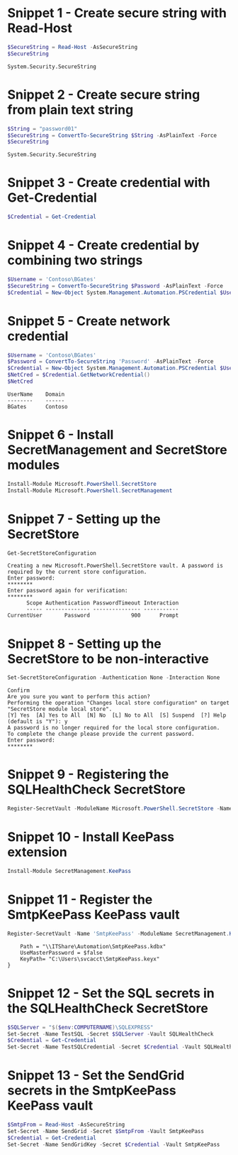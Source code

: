 # Snippet 1 - Create secure string with Read-Host
```powershell
$SecureString = Read-Host -AsSecureString
$SecureString
```
```
System.Security.SecureString
```

# Snippet 2 - Create secure string from plain text string
```powershell
$String = "password01"
$SecureString = ConvertTo-SecureString $String -AsPlainText -Force
$SecureString
```
```
System.Security.SecureString
```

# Snippet 3 - Create credential with Get-Credential
```powershell
$Credential = Get-Credential
```

# Snippet 4 - Create credential by combining two strings
```powershell
$Username = 'Contoso\BGates'
$SecureString = ConvertTo-SecureString $Password -AsPlainText -Force
$Credential = New-Object System.Management.Automation.PSCredential $Username, $SecureString
```

# Snippet 5 - Create network credential
```powershell
$Username = 'Contoso\BGates'
$Password = ConvertTo-SecureString 'Password' -AsPlainText -Force
$Credential = New-Object System.Management.Automation.PSCredential $Username, $Password
$NetCred = $Credential.GetNetworkCredential()
$NetCred
```
```
UserName    Domain
--------    ------
BGates      Contoso
```

# Snippet 6 - Install SecretManagement and SecretStore modules
```powershell
Install-Module Microsoft.PowerShell.SecretStore
Install-Module Microsoft.PowerShell.SecretManagement
```

# Snippet 7 - Setting up the SecretStore
```powershell
Get-SecretStoreConfiguration
```
```
Creating a new Microsoft.PowerShell.SecretStore vault. A password is required by the current store configuration.
Enter password:
********
Enter password again for verification:
********
      Scope Authentication PasswordTimeout Interaction
      ----- -------------- --------------- -----------
CurrentUser       Password             900      Prompt
```

# Snippet 8 - Setting up the SecretStore to be non-interactive
```powershell
Set-SecretStoreConfiguration -Authentication None -Interaction None
```
```
Confirm
Are you sure you want to perform this action?
Performing the operation "Changes local store configuration" on target "SecretStore module local store".
[Y] Yes  [A] Yes to All  [N] No  [L] No to All  [S] Suspend  [?] Help (default is "Y"): y
A password is no longer required for the local store configuration.
To complete the change please provide the current password.
Enter password:
********
```

# Snippet 9 - Registering the SQLHealthCheck SecretStore
```powershell
Register-SecretVault -ModuleName Microsoft.PowerShell.SecretStore -Name SQLHealthCheck
```

# Snippet 10 - Install KeePass extension
```powershell
Install-Module SecretManagement.KeePass
```

# Snippet 11 - Register the SmtpKeePass KeePass vault
```powershell
Register-SecretVault -Name 'SmtpKeePass' -ModuleName SecretManagement.KeePass -VaultParameters @{
```
```
    Path = "\\ITShare\Automation\SmtpKeePass.kdbx"
    UseMasterPassword = $false
    KeyPath= "C:\Users\svcacct\SmtpKeePass.keyx"
}
```

# Snippet 12 - Set the SQL secrets in the SQLHealthCheck SecretStore
```powershell
$SQLServer = "$($env:COMPUTERNAME)\SQLEXPRESS"
Set-Secret -Name TestSQL -Secret $SQLServer -Vault SQLHealthCheck
$Credential = Get-Credential
Set-Secret -Name TestSQLCredential -Secret $Credential -Vault SQLHealthCheck
```

# Snippet 13 - Set the SendGrid secrets in the SmtpKeePass KeePass vault
```powershell
$SmtpFrom = Read-Host -AsSecureString
Set-Secret -Name SendGrid -Secret $SmtpFrom -Vault SmtpKeePass
$Credential = Get-Credential
Set-Secret -Name SendGridKey -Secret $Credential -Vault SmtpKeePass
```